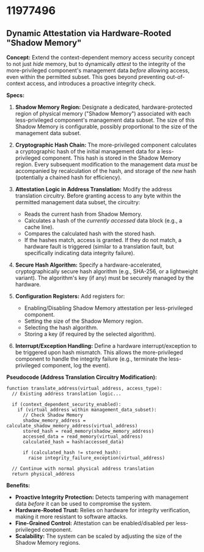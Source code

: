 # 11977496

## Dynamic Attestation via Hardware-Rooted "Shadow Memory"

**Concept:** Extend the context-dependent memory access security concept to not just *hide* memory, but to dynamically *attest* to the integrity of the more-privileged component's management data *before* allowing access, even within the permitted subset. This goes beyond preventing out-of-context access, and introduces a proactive integrity check.

**Specs:**

1.  **Shadow Memory Region:** Designate a dedicated, hardware-protected region of physical memory ("Shadow Memory") associated with each less-privileged component's management data subset. The size of this Shadow Memory is configurable, possibly proportional to the size of the management data subset.

2.  **Cryptographic Hash Chain:**  The more-privileged component calculates a cryptographic hash of the initial management data for a less-privileged component. This hash is stored in the Shadow Memory region.  Every subsequent modification to the management data *must* be accompanied by recalculation of the hash, and storage of the *new* hash (potentially a chained hash for efficiency).

3.  **Attestation Logic in Address Translation:** Modify the address translation circuitry. Before granting access to any byte within the permitted management data subset, the circuitry:

    *   Reads the current hash from Shadow Memory.
    *   Calculates a hash of the *currently accessed* data block (e.g., a cache line).
    *   Compares the calculated hash with the stored hash.
    *   If the hashes match, access is granted. If they do not match, a hardware fault is triggered (similar to a translation fault, but specifically indicating data integrity failure).

4.  **Secure Hash Algorithm:**  Specify a hardware-accelerated, cryptographically secure hash algorithm (e.g., SHA-256, or a lightweight variant). The algorithm's key (if any) must be securely managed by the hardware.

5.  **Configuration Registers:** Add registers for:
    *   Enabling/Disabling Shadow Memory attestation per less-privileged component.
    *   Setting the size of the Shadow Memory region.
    *   Selecting the hash algorithm.
    *   Storing a key (if required by the selected algorithm).

6.  **Interrupt/Exception Handling:** Define a hardware interrupt/exception to be triggered upon hash mismatch. This allows the more-privileged component to handle the integrity failure (e.g., terminate the less-privileged component, log the event).

**Pseudocode (Address Translation Circuitry Modification):**

```
function translate_address(virtual_address, access_type):
  // Existing address translation logic...

  if (context_dependent_security_enabled):
    if (virtual_address within management_data_subset):
      // Check Shadow Memory
      shadow_memory_address = calculate_shadow_memory_address(virtual_address)
      stored_hash = read_memory(shadow_memory_address)
      accessed_data = read_memory(virtual_address)
      calculated_hash = hash(accessed_data)

      if (calculated_hash != stored_hash):
        raise integrity_failure_exception(virtual_address)

  // Continue with normal physical address translation
  return physical_address
```

**Benefits:**

*   **Proactive Integrity Protection:**  Detects tampering with management data *before* it can be used to compromise the system.
*   **Hardware-Rooted Trust:** Relies on hardware for integrity verification, making it more resistant to software attacks.
*   **Fine-Grained Control:**  Attestation can be enabled/disabled per less-privileged component.
*   **Scalability:** The system can be scaled by adjusting the size of the Shadow Memory regions.